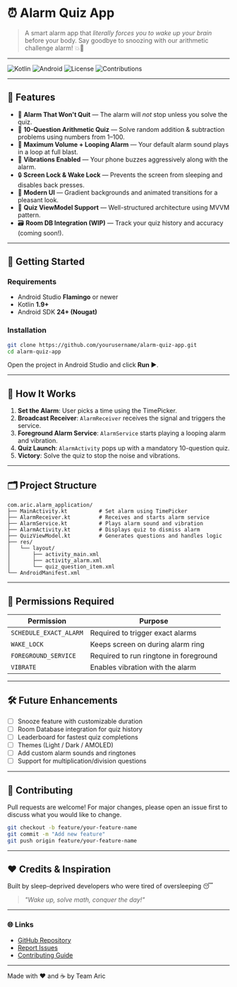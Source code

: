 # ⏰ Alarm Quiz App

> A smart alarm app that *literally forces you to wake up your brain* before your body. Say goodbye to snoozing with our arithmetic challenge alarm! 💥📱

---

![Kotlin](https://img.shields.io/badge/Kotlin-1.9-blueviolet?style=flat&logo=kotlin)
![Android](https://img.shields.io/badge/Android-7.0+-green?style=flat&logo=android)
![License](https://img.shields.io/github/license/yourusername/alarm-quiz-app)
![Contributions](https://img.shields.io/badge/contributions-welcome-orange)

---

## 📲 Features

- 🔔 **Alarm That Won't Quit** — The alarm will *not* stop unless you solve the quiz.
- 🧮 **10-Question Arithmetic Quiz** — Solve random addition & subtraction problems using numbers from 1–100.
- 📢 **Maximum Volume + Looping Alarm** — Your default alarm sound plays in a loop at full blast.
- 📳 **Vibrations Enabled** — Your phone buzzes aggressively along with the alarm.
- 🔒 **Screen Lock & Wake Lock** — Prevents the screen from sleeping and disables back presses.
- 🎨 **Modern UI** — Gradient backgrounds and animated transitions for a pleasant look.
- 🧠 **Quiz ViewModel Support** — Well-structured architecture using MVVM pattern.
- 🗃 **Room DB Integration (WIP)** — Track your quiz history and accuracy (coming soon!).

---

## 🚀 Getting Started

### Requirements
- Android Studio **Flamingo** or newer
- Kotlin **1.9+**
- Android SDK **24+ (Nougat)**

### Installation

```bash
git clone https://github.com/yourusername/alarm-quiz-app.git
cd alarm-quiz-app
```

Open the project in Android Studio and click **Run ▶️**.

---

## 🧠 How It Works

1. **Set the Alarm**: User picks a time using the TimePicker.
2. **Broadcast Receiver**: `AlarmReceiver` receives the signal and triggers the service.
3. **Foreground Alarm Service**: `AlarmService` starts playing a looping alarm and vibration.
4. **Quiz Launch**: `AlarmActivity` pops up with a mandatory 10-question quiz.
5. **Victory**: Solve the quiz to stop the noise and vibrations.

---

## 🗂 Project Structure

```text
com.aric.alarm_application/
├── MainActivity.kt          # Set alarm using TimePicker
├── AlarmReceiver.kt         # Receives and starts alarm service
├── AlarmService.kt          # Plays alarm sound and vibration
├── AlarmActivity.kt         # Displays quiz to dismiss alarm
├── QuizViewModel.kt         # Generates questions and handles logic
├── res/
│   └── layout/
│       ├── activity_main.xml
│       ├── activity_alarm.xml
│       └── quiz_question_item.xml
└── AndroidManifest.xml
```

---

## 🔐 Permissions Required

| Permission | Purpose |
|------------|---------|
| `SCHEDULE_EXACT_ALARM` | Required to trigger exact alarms |
| `WAKE_LOCK`            | Keeps screen on during alarm ring |
| `FOREGROUND_SERVICE`   | Required to run ringtone in foreground |
| `VIBRATE`              | Enables vibration with the alarm |


---

## 🛠 Future Enhancements

- [ ] Snooze feature with customizable duration
- [ ] Room Database integration for quiz history
- [ ] Leaderboard for fastest quiz completions
- [ ] Themes (Light / Dark / AMOLED)
- [ ] Add custom alarm sounds and ringtones
- [ ] Support for multiplication/division questions

---

## 🤝 Contributing

Pull requests are welcome! For major changes, please open an issue first to discuss what you would like to change.

```bash
git checkout -b feature/your-feature-name
git commit -m "Add new feature"
git push origin feature/your-feature-name
```

---


## ❤️ Credits & Inspiration

Built by sleep-deprived developers who were tired of oversleeping 😴

> _"Wake up, solve math, conquer the day!"_

---

### 🌐 Links

- [GitHub Repository](https://github.com/aric1605/Alarm_Application)
- [Report Issues](https://github.com/aric1605/Alarm_Application/issues)
- [Contributing Guide](CONTRIBUTING.md)

---

Made with ❤️ and ☕ by Team Aric
